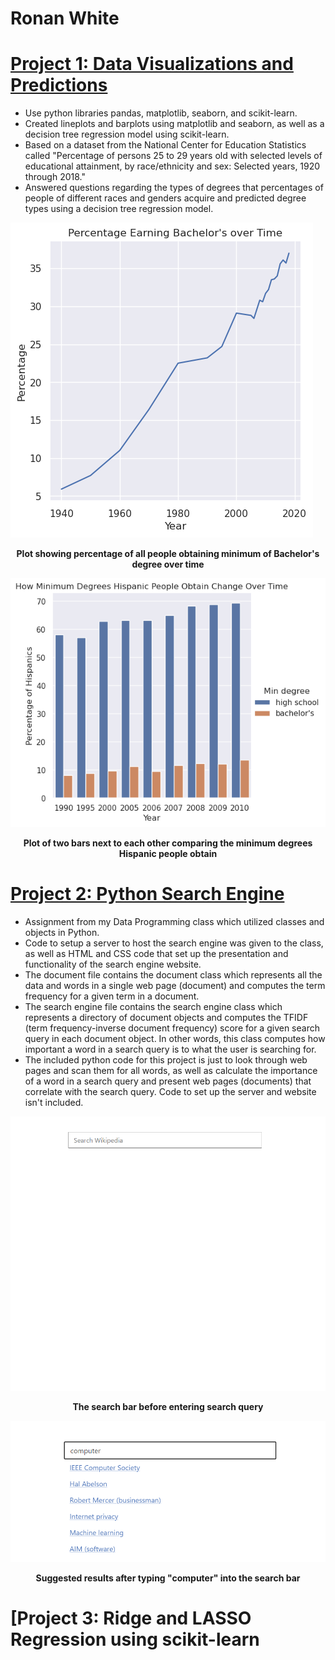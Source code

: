 # Ronan White

# [Project 1: Data Visualizations and Predictions](https://github.com/rpwhite02/Portfolio/tree/main/Project%201)
* Use python libraries pandas, matplotlib, seaborn, and scikit-learn.
* Created lineplots and barplots using matplotlib and seaborn, as well as a decision tree regression model using scikit-learn.
* Based on a dataset from the National Center for Education Statistics called "Percentage of persons 25 to 29 years old with
selected levels of educational attainment, by race/ethnicity and sex: Selected years, 1920 through 2018."
* Answered questions regarding the types of degrees that percentages of people of different races and genders acquire and predicted
degree types using a decision tree regression model.

![](/images/lineplot.png)
<figcaption align = "center">
<b> Plot showing percentage of all people obtaining minimum of Bachelor's degree over time</b>
</figcaption>


![](/images/hispanicplot.png)
<figcaption align = "center">
<b>Plot of two bars next to each other comparing the minimum degrees Hispanic people obtain</b>
</figcaption>


# [Project 2: Python Search Engine](https://github.com/rpwhite02/Portfolio/tree/main/Project%202)
* Assignment from my Data Programming class which utilized classes and objects in Python.
* Code to setup a server to host the search engine was given to the class, as well as HTML and CSS
code that set up the presentation and functionality of the search engine website.
* The document file contains the document class which represents all the data and words in a
single web page (document) and computes the term frequency for a given term in a document.
* The search engine file contains the search engine class which represents a directory of document
objects and computes the TFIDF (term frequency-inverse document frequency) score for a given
search query in each document object. In other words, this class computes how important a word
in a search query is to what the user is searching for.
* The included python code for this project is just to look through web pages and scan them for all words, as
well as calculate the importance of a word in a search query and present web pages (documents) that
correlate with the search query. Code to set up the server and website isn't included.

![](/images/searchbar.png)
<figcaption align = "center">
<b>The search bar before entering search query</b>
</figcaption>


![](/images/searchresults.png)
<figcaption align = "center">
<b>Suggested results after typing "computer" into the search bar</b>
</figcaption>


# [Project 3: Ridge and LASSO Regression using scikit-learn

